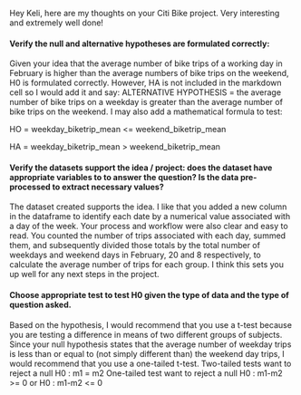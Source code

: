 Hey Keli, here are my thoughts on your Citi Bike project. Very interesting and extremely well done!

#### Verify the null and alternative hypotheses are formulated correctly:

Given your idea that the average number of bike trips of a working day in February is higher than the average numbers of bike 
trips on the weekend, H0 is formulated correctly. However, HA is not included in the markdown cell so I would add it and say:
ALTERNATIVE HYPOTHESIS = the average number of bike trips on a weekday is greater than the average number of bike trips on the
weekend. 
I may also add a mathematical formula to test:

HO = weekday_biketrip_mean <= weekend_biketrip_mean

HA = weekday_biketrip_mean > weekend_biketrip_mean

#### Verify the datasets support the idea / project: does the dataset have appropriate variables to to answer the question? Is the data pre-processed to extract necessary values?

The dataset created supports the idea. I like that you added a new column in the dataframe to identify each date by a 
numerical value associated with a day of the week. Your process and workflow were also clear and easy to read. You 
counted the number of trips associated with each day, summed them, and subsequently divided those totals by the total
number of weekdays and weekend days in February, 20 and 8 respectively, to calculate the average number of trips for each group. I think this sets you up well for any next steps in the project. 

#### Choose appropriate test to test H0 given the type of data and the type of question asked. 

Based on the hypothesis, I would recommend that you use a t-test because you are testing a difference in means of two
different groups of subjects. Since your null hypothesis states that the average number of weekday trips is less than or equal to (not simply different than) the weekend day trips, I would recommend that you use a one-tailed t-test. 
Two-tailed tests want to reject a null H0 : m1 = m2
One-tailed test want to reject a null H0 : m1-m2 >= 0 or H0 : m1-m2 <= 0

